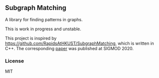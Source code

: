 ## Subgraph Matching

A library for finding patterns in graphs.

This is work in progress and unstable.

This project is inspired by https://github.com/RapidsAtHKUST/SubgraphMatching, which is written in C++.
The corresponding [paper](https://dl.acm.org/doi/10.1145/3318464.3380581) was published at SIGMOD 2020.

### License

MIT

